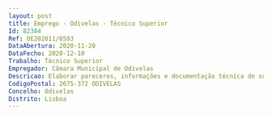 ```yaml
--- 
layout: post
title: Emprego - Odivelas - Técnico Superior
Id: 82384
Ref: OE202011/0593
DataAbertura: 2020-11-20
DataFecho: 2020-12-10
Trabalho: Técnico Superior
Empregador: Câmara Municipal de Odivelas
Descricao: Elaborar pareceres, informações e documentação técnica de suporte à decisão, no âmbito das temáticas do Gabinete  Realizar consultas e cirurgias a animais de companhia  Cooperar em campanhas de saneamento e profilaxia, bem como em vistorias no âmbito da atuação do Gabinete  Supervisionar os processos de adoção dos animais  Colaborar com o Serviço de Proteção Civil e Fiscalização Municipal  Efetuar atendimento telefónico e presencial, prestando esclarecimentos de cariz técnico.
CodigoPostal: 2675-372 ODIVELAS
Concelho: Odivelas
Distrito: Lisboa
--- 
```

